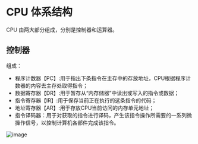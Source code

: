 # CPU 体系结构

CPU 由两大部分组成，分别是控制器和运算器。

## 控制器

组成：
 - 程序计数器【PC】:用于指出下条指令在主存中的存放地址，CPU根据程序计数器的内容去主存处取得指令；
 - 数据寄存器【DR】:用于暂存从“内存储器”中读出或写入的指令或数据；
 - 指令寄存器【IR】:用于保存当前正在执行的这条指令的代码；
 - 地址寄存器【AR】:用于存放CPU当前访问的内存单元地址；
 - 指令译码器：用于对获取的指令进行译码，产生该指令操作所需要的一系列微操作信号，以控制计算机各部件完成该指令。

![image](https://github.com/anna-symington/web-engineering/assets/160561460/7992794b-430c-4321-9cda-60dccac7f2f1)
